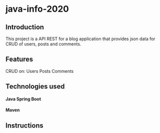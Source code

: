 # java-info-2020

## Introduction

This project is a API REST for a blog application that provides json data for CRUD of users, posts and comments.

## Features
 CRUD on:
      Users
      Posts
      Comments
      
## Technologies used

#### Java Spring Boot
#### Maven

## Instructions 
